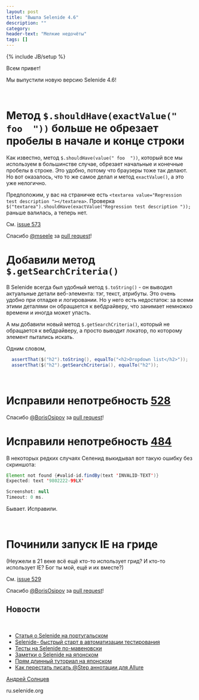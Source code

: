 ```yaml
---
layout: post
title: "Вышла Selenide 4.6"
description: ""
category:
header-text: "Мелкие недочёты"
tags: []
---
```

{% include JB/setup %}
 
Всем привет!

Мы выпустили новую версию Selenide 4.6! 

<br>

# Метод `$.shouldHave(exactValue(" foo  "))` больше не обрезает пробелы в начале и конце строки

Как известно, метод `$.shouldHave(value(" foo  "))`, который все мы используем в большинстве случае, обрезает начальные и конечные пробелы в строке.
Это удобно, потому что браузеры тоже так делают. Но вот оказалось, что то же самое делал и метод `exactValue()`, а это уже нелогично.  

Предположим, у вас на страничке есть `<textarea value="Regression test description "></textarea>`.
Проверка `$("textarea").shouldHave(exactValue("Regression test description "));` раньше валилась, а теперь нет. 

См. [issue 573](https://github.com/codeborne/selenide/issues/573)

Спасибо [@mseele](https://github.com/mseele) за [pull request](https://github.com/codeborne/selenide/pull/578)!


# Добавили метод `$.getSearchCriteria()`

В Selenide всегда был удобный метод `$.toString()` - он выводил актуальные детали веб-элемента: тэг, текст, атрибуты. 
Это очень удобно при отладке и логировании. Но у него есть недостаток: за всеми этими деталями он обращается к вебдрайверу,
что занимает немножко времени и иногда может упасть. 

А мы добавили новый метод `$.getSearchCriteria()`, который не обращается к вебдрайверу, а просто выводит локатор, по которому
элемент пытались искать. 

Одним словом,

```java
  assertThat($("h2").toString(), equalTo("<h2>Dropdown list</h2>"));
  assertThat($("h2").getSearchCriteria(), equalTo("h2"));
``` 

<br>

# Исправили непотребность [528](https://github.com/codeborne/selenide/issues/528)

Спасибо [@BorisOsipov](https://github.com/BorisOsipov) за [pull request](https://github.com/codeborne/selenide/pull/530)!


# Исправили непотребность [484](https://github.com/codeborne/selenide/issues/484)

В некоторых редких случаях Селенид выкидывал вот такую ошибку без скриншота:

```java
Element not found {#valid-id.findBy(text 'INVALID-TEXT')}
Expected: text '9802222-99LX'

Screenshot: null
Timeout: 0 ms.
```

Бывает. Исправили. 

<br/>

# Починили запуск IE на гриде

(Неужели в 21 веке всё ещё кто-то использует грид? И кто-то использует IE? Бог ты мой, ещё и их вместе?)

См. [issue 529](https://github.com/codeborne/selenide/issues/529)

Спасибо [@BorisOsipov](https://github.com/BorisOsipov) за [pull request](https://github.com/codeborne/selenide/pull/531)!


## Новости

<br>

* [Статья о Selenide на португальском](http://www.devmedia.com.br/api-selenide-desenvolvimento-de-testes-funcionais-em-java/33680)
* [Selenide- быстрый старт в автоматизации тестирования](http://www.autotest.org.ua/selenide-quick-start-in-automation-testing/)
* [Тесты на Selenide по-мавеновски](https://sweftt.com/en/2017/02/07/selenide-tests-maven-way/)
* [Заметки о Selenide на японском](http://qiita.com/radiocat/items/7440c4f8da2101e13761)
* [Прям длинный туториал на японском](http://codezine.jp/article/detail/10335)
* [Как перестать писать @Step аннотации для Allure](http://automation-remarks.com/2017/allure-without-annotations/)

[Андрей Солнцев](http://asolntsev.github.io/)

ru.selenide.org
